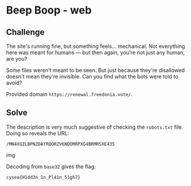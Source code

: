 # Beep Boop - web

## Challenge

The site's running fine, but something feels... mechanical. Not everything here was meant for humans — but then again, you’re not just any human, are you?

Some files weren’t meant to be seen. But just because they're disallowed doesn't mean they're invisible. Can you find what the bots were told to avoid?

Provided domain `https://renewal.freedonia.vote/`.

## Solve

The description is very much suggestive of checking the `robots.txt` file. Doing so reveals the URL:

`/MN4XGZLBPNZDAYRQORZV6NDOMRPXG4BRMRSXE435`

img

Decoding from `base32` gives the flag:

`cysea{H1dd3n_1n_Pl41n_51gh7}`